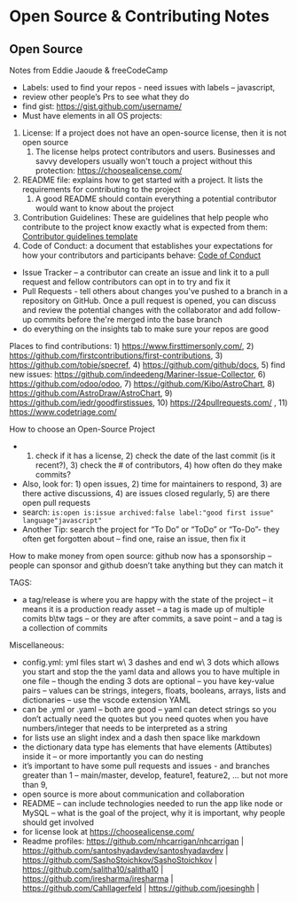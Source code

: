 # Open Source & Contributing Notes

## Open Source

Notes from Eddie Jaoude & freeCodeCamp

- Labels: used to find your repos -  need issues with labels – javascript, 
- review other people’s Prs to see what they do
- find gist: https://gist.github.com/username/ 
- Must have elements in all OS projects:
1. License: If a project does not have an open-source license, then it is not open source
   1. The license helps protect contributors and users. Businesses and savvy developers usually won't touch a project without this protection: https://choosealicense.com/ 
1. README file: explains how to get started with a project. It lists the requirements for contributing to the project 
   1. A good README should contain everything a potential contributor would want to know about the project
1. Contribution Guidelines: These are guidelines that help people who contribute to the project know exactly what is expected from them: [Contributor guidelines template](https://opensource.com/life/16/3/contributor-guidelines-template-and-tips)
1. Code of Conduct: a document that establishes your expectations for how your contributors and participants behave: [Code of Conduct](https://opensource.guide/code-of-conduct/)
- Issue Tracker – a contributor can create an issue and link it to a pull request and fellow contributors can opt in to try and fix it
- Pull Requests - tell others about changes you've pushed to a branch in a repository on GitHub. Once a pull request is opened, you can discuss and review the potential changes with the collaborator and add follow-up commits before the're merged into the base branch
- do everything on the insights tab to make sure your repos are good

Places to find contributions: 1) https://www.firsttimersonly.com/, 2) https://github.com/firstcontributions/first-contributions, 3) https://github.com/tobie/specref, 4) https://github.com/github/docs, 5) find new issues: https://github.com/indeedeng/Mariner-Issue-Collector, 6) https://github.com/odoo/odoo, 7) https://github.com/Kibo/AstroChart, 8) https://github.com/AstroDraw/AstroChart, 9) https://github.com/iedr/goodfirstissues, 10) https://24pullrequests.com/ , 11) https://www.codetriage.com/

How to choose an Open-Source Project
- 1) check if it has a license, 2) check the date of the last commit (is it recent?), 3) check the # of contributors, 4) how often do they make commits?
- Also, look for: 1) open issues, 2) time for maintainers to respond, 3) are there active discussions, 4) are issues closed regularly, 5) are there open pull requests
- search: `is:open is:issue archived:false label:"good first issue" language"javascript"`
- Another Tip: search the project for “To Do” or “ToDo” or “To-Do”- they often get forgotten about – find one, raise an issue, then fix it

How to make money from open source: github now has a sponsorship – people can sponsor and github doesn’t take anything but they can match it

TAGS:
- a tag/release is where you are happy with the state of the project – it means it is a production ready asset – a tag is made up of multiple comits b\tw tags – or they are after commits, a save point – and a tag is a collection of commits

Miscellaneous:
- config.yml: yml files start w\ 3 dashes and end w\ 3 dots which allows you start and stop the the yaml data and allows you to have multiple in one file – though the ending 3 dots are optional – you have key-value pairs – values can be strings, integers, floats, booleans, arrays, lists and dictionaries – use the vscode extension YAML
- can be .yml or .yaml – both are good – yaml can detect strings so you don’t actually need the quotes but you need quotes when you have numbers/integer that needs to be interpreted as a string 
- for lists use an slight index and a dash then space like markdown
- the dictionary data type has elements that have elements (Attibutes) inside it – or more importantly you can do nesting
- it’s important to have some pull requests and issues - and branches greater than 1 – main/master, develop, feature1, feature2, … but not more than 9,
- open source is more about communication and collaboration 
- README – can include technologies needed to run the app like node or MySQL – what is the goal of the project, why it is important, why people should get involved
- for license look at https://choosealicense.com/ 
- Readme profiles: https://github.com/nhcarrigan/nhcarrigan | https://github.com/santoshyadavdev/santoshyadavdev | https://github.com/SashoStoichkov/SashoStoichkov | https://github.com/salitha10/salitha10 | https://github.com/iresharma/iresharma | https://github.com/Cahllagerfeld | https://github.com/joesinghh | 